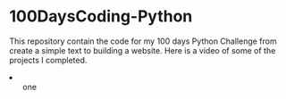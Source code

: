 # 100DaysCoding-Python
This repository contain the code for my 100 days Python Challenge from create a simple text to building a website.
Here is a video of some of the projects I completed.
<li>
  <ol>one</ol>  
  
</li>
